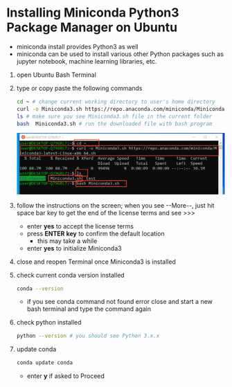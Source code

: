 # Installing Miniconda Python3 Package Manager on Ubuntu

- miniconda install provides Python3 as well
- miniconda can be used to install various other Python packages such as jupyter notebook, machine learning libraries, etc.

1. open Ubuntu Bash Terminal
2. type or copy paste the following commands

    ```bash
    cd ~ # change current working directory to user's home directory
    curl -o Miniconda3.sh https://repo.anaconda.com/miniconda/Miniconda3-latest-Linux-x86_64.sh 
    ls # make sure you see Miniconda3.sh file in the current folder
    bash  Miniconda3.sh # run the downloaded file with bash program
    ```

    ![Minicodna Install](Miniconda-Install.png)

3. follow the instructions on the screen; when you see --More--, just hit space bar key to get the end of the license terms and see >>>
    - enter **yes** to accept the license terms
    - press **ENTER key** to confirm the default location
        - this may take a while
    - enter **yes** to initialize Miniconda3

4. close and reopen Terminal once Miniconda3 is installed
5. check current conda version installed

    ```bash
    conda --version
    ```

    - if you see conda command not found error close and start a new bash terminal and type the command again

6. check python installed

    ```bash
    python --version # you should see Python 3.x.x
    ```

7. update conda

    ```bash
    conda update conda
    ```

    - enter **y** if asked to Proceed